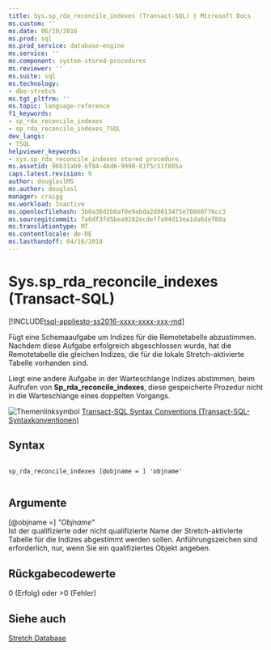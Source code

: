 ```yaml
---
title: Sys.sp_rda_reconcile_indexes (Transact-SQL) | Microsoft Docs
ms.custom: ''
ms.date: 06/10/2016
ms.prod: sql
ms.prod_service: database-engine
ms.service: ''
ms.component: system-stored-procedures
ms.reviewer: ''
ms.suite: sql
ms.technology:
- dbe-stretch
ms.tgt_pltfrm: ''
ms.topic: language-reference
f1_keywords:
- sp_rda_reconcile_indexes
- sp_rda_reconcile_indexes_TSQL
dev_langs:
- TSQL
helpviewer_keywords:
- sys.sp_rda_reconcile_indexes stored procedure
ms.assetid: 96b31ab9-bf84-46d6-9990-81f5c51f885a
caps.latest.revision: 9
author: douglaslMS
ms.author: douglasl
manager: craigg
ms.workload: Inactive
ms.openlocfilehash: 3b0a36d2b0af0e9abda2d8013475e70868f76cc3
ms.sourcegitcommit: 7a6df3fd5bea9282ecdeffa94d13ea1da6def80a
ms.translationtype: MT
ms.contentlocale: de-DE
ms.lasthandoff: 04/16/2018
---
```

# <a name="syssprdareconcileindexes-transact-sql"></a>Sys.sp_rda_reconcile_indexes (Transact-SQL)
[!INCLUDE[tsql-appliesto-ss2016-xxxx-xxxx-xxx-md](../../includes/tsql-appliesto-ss2016-xxxx-xxxx-xxx-md.md)]

  Fügt eine Schemaaufgabe um Indizes für die Remotetabelle abzustimmen. Nachdem diese Aufgabe erfolgreich abgeschlossen wurde, hat die Remotetabelle die gleichen Indizes, die für die lokale Stretch-aktivierte Tabelle vorhanden sind.  
  
 Liegt eine andere Aufgabe in der Warteschlange Indizes abstimmen, beim Aufrufen von **Sp_rda_reconcile_indexes**, diese gespeicherte Prozedur nicht in die Warteschlange eines doppelten Vorgangs.  
  
 ![Themenlinksymbol](../../database-engine/configure-windows/media/topic-link.gif "Topic link icon") [Transact-SQL Syntax Conventions (Transact-SQL-Syntaxkonventionen)](../../t-sql/language-elements/transact-sql-syntax-conventions-transact-sql.md)  
  
## <a name="syntax"></a>Syntax  
  
```  
  
sp_rda_reconcile_indexes [@objname = ] 'objname'  
  
```  
  
## <a name="arguments"></a>Argumente  
 [@objname =] *"Objname"*  
 Ist der qualifizierte oder nicht qualifizierte Name der Stretch-aktivierte Tabelle für die Indizes abgestimmt werden sollen. Anführungszeichen sind erforderlich, nur, wenn Sie ein qualifiziertes Objekt angeben.  
  
## <a name="return-code-values"></a>Rückgabecodewerte  
 0 (Erfolg) oder >0 (Fehler)  
  
## <a name="see-also"></a>Siehe auch  
 [Stretch Database](../../sql-server/stretch-database/stretch-database.md)  
  
  
